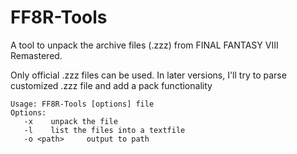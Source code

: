 # FF8R-Tools
A tool to unpack the archive files (.zzz) from FINAL FANTASY VIII Remastered.

Only official .zzz files can be used. In later versions, I'll try to parse customized .zzz file and add a pack functionality

```
Usage: FF8R-Tools [options] file
Options:
   -x    unpack the file
   -l    list the files into a textfile
   -o <path>     output to path
```

